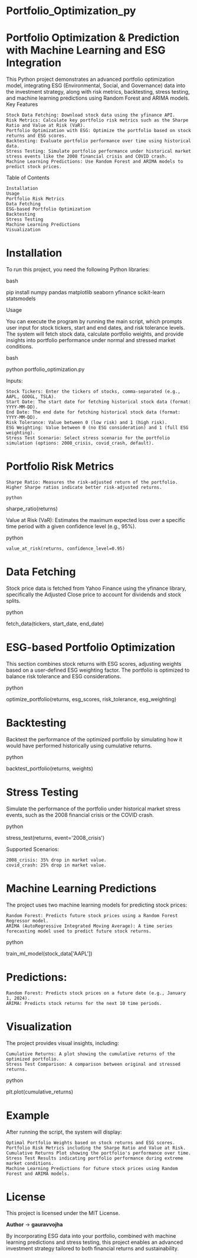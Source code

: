 # Portfolio_Optimization_py

# Portfolio Optimization & Prediction with Machine Learning and ESG Integration

This Python project demonstrates an advanced portfolio optimization model, integrating ESG (Environmental, Social, and Governance) data into the investment strategy, along with risk metrics, backtesting, stress testing, and machine learning predictions using Random Forest and ARIMA models.
Key Features

    Stock Data Fetching: Download stock data using the yfinance API.
    Risk Metrics: Calculate key portfolio risk metrics such as the Sharpe Ratio and Value at Risk (VaR).
    Portfolio Optimization with ESG: Optimize the portfolio based on stock returns and ESG scores.
    Backtesting: Evaluate portfolio performance over time using historical data.
    Stress Testing: Simulate portfolio performance under historical market stress events like the 2008 financial crisis and COVID crash.
    Machine Learning Predictions: Use Random Forest and ARIMA models to predict stock prices.

Table of Contents

    Installation
    Usage
    Portfolio Risk Metrics
    Data Fetching
    ESG-based Portfolio Optimization
    Backtesting
    Stress Testing
    Machine Learning Predictions
    Visualization

# Installation

To run this project, you need the following Python libraries:

bash

pip install numpy pandas matplotlib seaborn yfinance scikit-learn statsmodels

Usage

You can execute the program by running the main script, which prompts user input for stock tickers, start and end dates, and risk tolerance levels. The system will fetch stock data, calculate portfolio weights, and provide insights into portfolio performance under normal and stressed market conditions.

bash

python portfolio_optimization.py

Inputs:

    Stock Tickers: Enter the tickers of stocks, comma-separated (e.g., AAPL, GOOGL, TSLA).
    Start Date: The start date for fetching historical stock data (format: YYYY-MM-DD).
    End Date: The end date for fetching historical stock data (format: YYYY-MM-DD).
    Risk Tolerance: Value between 0 (low risk) and 1 (high risk).
    ESG Weighting: Value between 0 (no ESG consideration) and 1 (full ESG weighting).
    Stress Test Scenario: Select stress scenario for the portfolio simulation (options: 2008_crisis, covid_crash, default).

# Portfolio Risk Metrics

    Sharpe Ratio: Measures the risk-adjusted return of the portfolio. Higher Sharpe ratios indicate better risk-adjusted returns.

    python

sharpe_ratio(returns)

Value at Risk (VaR): Estimates the maximum expected loss over a specific time period with a given confidence level (e.g., 95%).

python

    value_at_risk(returns, confidence_level=0.95)

# Data Fetching

Stock price data is fetched from Yahoo Finance using the yfinance library, specifically the Adjusted Close price to account for dividends and stock splits.

python

fetch_data(tickers, start_date, end_date)

# ESG-based Portfolio Optimization

This section combines stock returns with ESG scores, adjusting weights based on a user-defined ESG weighting factor. The portfolio is optimized to balance risk tolerance and ESG considerations.

python

optimize_portfolio(returns, esg_scores, risk_tolerance, esg_weighting)

# Backtesting

Backtest the performance of the optimized portfolio by simulating how it would have performed historically using cumulative returns.

python

backtest_portfolio(returns, weights)

# Stress Testing

Simulate the performance of the portfolio under historical market stress events, such as the 2008 financial crisis or the COVID crash.

python

stress_test(returns, event='2008_crisis')

Supported Scenarios:

    2008_crisis: 35% drop in market value.
    covid_crash: 25% drop in market value.

# Machine Learning Predictions

The project uses two machine learning models for predicting stock prices:

    Random Forest: Predicts future stock prices using a Random Forest Regressor model.
    ARIMA (AutoRegressive Integrated Moving Average): A time series forecasting model used to predict future stock returns.

python

train_ml_model(stock_data['AAPL'])

# Predictions:

    Random Forest: Predicts stock prices on a future date (e.g., January 1, 2024).
    ARIMA: Predicts stock returns for the next 10 time periods.

# Visualization

The project provides visual insights, including:

    Cumulative Returns: A plot showing the cumulative returns of the optimized portfolio.
    Stress Test Comparison: A comparison between original and stressed returns.

python

plt.plot(cumulative_returns)

# Example

After running the script, the system will display:

    Optimal Portfolio Weights based on stock returns and ESG scores.
    Portfolio Risk Metrics including the Sharpe Ratio and Value at Risk.
    Cumulative Returns Plot showing the portfolio's performance over time.
    Stress Test Results indicating portfolio performance during extreme market conditions.
    Machine Learning Predictions for future stock prices using Random Forest and ARIMA models.

# License

This project is licensed under the MIT License.

****Author**** -> ****gauravvojha****

By incorporating ESG data into your portfolio, combined with machine learning predictions and stress testing, this project enables an advanced investment strategy tailored to both financial returns and sustainability.
